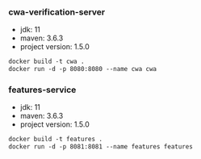 ### cwa-verification-server
- jdk: 11
- maven: 3.6.3
- project version: 1.5.0
```dockerfile
docker build -t cwa .
docker run -d -p 8080:8080 --name cwa cwa
```

### features-service
- jdk: 11
- maven: 3.6.3
- project version: 1.5.0
```dockerfile
docker build -t features .
docker run -d -p 8081:8081 --name features features
```